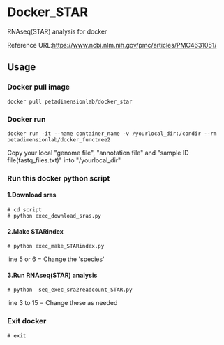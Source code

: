 # Docker_STAR
RNAseq(STAR) analysis for docker

Reference URL:https://www.ncbi.nlm.nih.gov/pmc/articles/PMC4631051/

## Usage

### Docker pull image

```
docker pull petadimensionlab/docker_star
```

### Docker run

```
docker run -it --name container_name -v /yourlocal_dir:/condir --rm  petadimensionlab/docker_functree2
```

Copy your local "genome file", "annotation file" and "sample ID file(fastq_files.txt)" into "/yourlocal_dir"

### Run this docker python script
#### 1.Download sras

```
# cd script
# python exec_download_sras.py
```

#### 2.Make STARindex

```
# python exec_make_STARindex.py
```

line 5 or 6 = Change the 'species'

#### 3.Run RNAseq(STAR) analysis

```
# python  seq_exec_sra2readcount_STAR.py
```

line 3 to 15 = Change these as needed

### Exit docker

```
# exit
```
